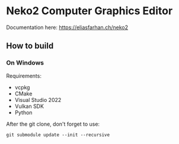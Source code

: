 # Neko2 Computer Graphics Editor

Documentation here: https://eliasfarhan.ch/neko2

## How to build
### On Windows
Requirements:
- vcpkg
- CMake
- Visual Studio 2022
- Vulkan SDK
- Python

After the git clone, don't forget to use:
```
git submodule update --init --recursive
```
